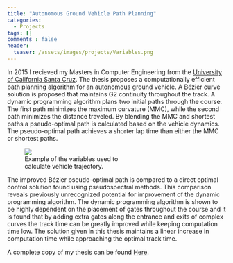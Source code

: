 ```yaml
---
title: "Autonomous Ground Vehicle Path Planning"
categories: 
  - Projects 
tags: []
comments : false
header:
  teaser: /assets/images/projects/Variables.png
---
```


In 2015 I recieved my Masters in Computer Engineering from the [University of California Santa Cruz](http://www.ucsc.edu). The thesis proposes a computationally efficient path planning algorithm for an autonomous ground vehicle. A Bézier curve solution is proposed that maintains G2 continuity throughout the track. A dynamic programming algorithm plans two initial paths through the course. The first path minimizes the maximum curvature (MMC), while the second path minimizes the distance traveled. By blending the MMC and shortest paths a pseudo-optimal path is calculated based on the vehicle dynamics. The pseudo-optimal path achieves a shorter lap time than either the MMC or shortest paths.

<figure style="width: 250px;" class="align-right">
	<img src="{{site.url}}{{site.baseurl}}/assets/images/projects/Variables.png" />
	<figcaption>Example of the variables used to calculate vehicle trajectory.</figcaption>
</figure>
The improved Bézier pseudo-optimal path is compared to a direct optimal control solution found using pseudospectral methods. This comparison reveals previously unrecognized potential for improvement of the dynamic programming algorithm. The dynamic programming algorithm is shown to be highly dependent on the placement of gates throughout the course and it is found that by adding extra gates along the entrance and exits of complex curves the track time can be greatly improved while keeping computation time low. The solution given in this thesis maintains a linear increase in computation time while approaching the optimal track time.

A complete copy of my thesis can be found [Here]({{site.url}}/Documents/Jash_Thesis.pdf).



